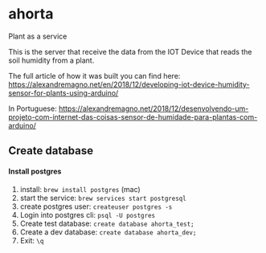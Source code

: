# ahorta
Plant as a service

This is the server that receive the data from the IOT Device that reads the soil humidity from a plant.

The full article of how it was built you can find here: https://alexandremagno.net/en/2018/12/developing-iot-device-humidity-sensor-for-plants-using-arduino/

In Portuguese: https://alexandremagno.net/2018/12/desenvolvendo-um-projeto-com-internet-das-coisas-sensor-de-humidade-para-plantas-com-arduino/

## Create database


#### Install postgres
1. install: `brew install postgres` (mac)
2. start the service: `brew services start postgresql`
3. create postgres user: `createuser postgres -s`
4. Login into postgres cli: `psql -U postgres`
5. Create test database: `create database ahorta_test;`
6. Create a dev database: `create database ahorta_dev;`
7. Exit: `\q`

